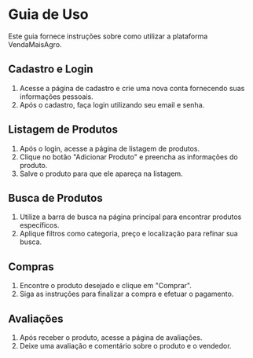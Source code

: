 # Guia de Uso

Este guia fornece instruções sobre como utilizar a plataforma VendaMaisAgro.

## Cadastro e Login

1. Acesse a página de cadastro e crie uma nova conta fornecendo suas informações pessoais.
2. Após o cadastro, faça login utilizando seu email e senha.

## Listagem de Produtos

1. Após o login, acesse a página de listagem de produtos.
2. Clique no botão "Adicionar Produto" e preencha as informações do produto.
3. Salve o produto para que ele apareça na listagem.

## Busca de Produtos

1. Utilize a barra de busca na página principal para encontrar produtos específicos.
2. Aplique filtros como categoria, preço e localização para refinar sua busca.

## Compras

1. Encontre o produto desejado e clique em "Comprar".
2. Siga as instruções para finalizar a compra e efetuar o pagamento.

## Avaliações

1. Após receber o produto, acesse a página de avaliações.
2. Deixe uma avaliação e comentário sobre o produto e o vendedor.
